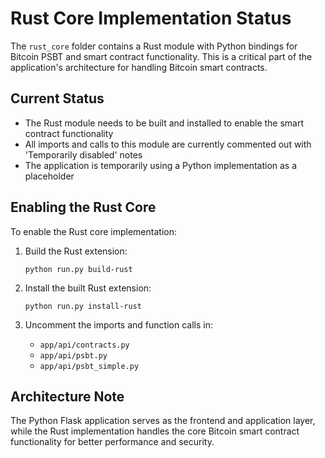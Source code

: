 # Rust Core Implementation Status

The `rust_core` folder contains a Rust module with Python bindings for Bitcoin PSBT and smart contract functionality. This is a critical part of the application's architecture for handling Bitcoin smart contracts.

## Current Status
- The Rust module needs to be built and installed to enable the smart contract functionality
- All imports and calls to this module are currently commented out with 'Temporarily disabled' notes
- The application is temporarily using a Python implementation as a placeholder

## Enabling the Rust Core
To enable the Rust core implementation:

1. Build the Rust extension:
   ```
   python run.py build-rust
   ```

2. Install the built Rust extension:
   ```
   python run.py install-rust
   ```

3. Uncomment the imports and function calls in:
   - `app/api/contracts.py`
   - `app/api/psbt.py`
   - `app/api/psbt_simple.py`

## Architecture Note
The Python Flask application serves as the frontend and application layer, while the Rust implementation handles the core Bitcoin smart contract functionality for better performance and security.
